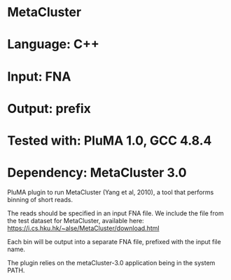 # MetaCluster
# Language: C++
# Input: FNA
# Output: prefix
# Tested with: PluMA 1.0, GCC 4.8.4
# Dependency: MetaCluster 3.0

PluMA plugin to run MetaCluster (Yang et al, 2010), a tool
that performs binning of short reads.

The reads should be specified in an input FNA file.
We include the file from the test dataset for MetaCluster,
available here: https://i.cs.hku.hk/~alse/MetaCluster/download.html

Each bin will be output into a separate FNA file, prefixed
with the input file name.

The plugin relies on the metaCluster-3.0 application being
in the system PATH.
